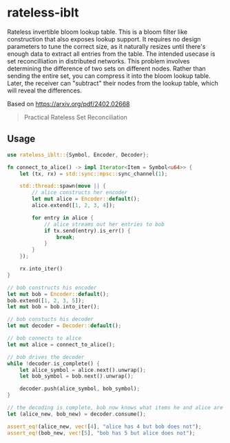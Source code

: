 # rateless-iblt

Rateless invertible bloom lookup table. This is a bloom filter like construction that also exposes lookup support.
It requires no design parameters to tune the correct size, as it naturally resizes until there's enough data to
extract all entries from the table. The intended usecase is set reconcilliation in distributed networks.
This problem involves determining the difference of two sets on different nodes. Rather than sending the entire set,
you can compress it into the bloom lookup table. Later, the receiver can "subtract" their nodes from the lookup table,
which will reveal the differences.

Based on https://arxiv.org/pdf/2402.02668
> Practical Rateless Set Reconciliation

## Usage

```rust
use rateless_iblt::{Symbol, Encoder, Decoder};

fn connect_to_alice() -> impl Iterator<Item = Symbol<u64>> {
    let (tx, rx) = std::sync::mpsc::sync_channel(1);

    std::thread::spawn(move || {
        // alice constructs her encoder
        let mut alice = Encoder::default();
        alice.extend([1, 2, 3, 4]);

        for entry in alice {
            // alice streams out her entries to bob
            if tx.send(entry).is_err() {
                break;
            }
        }
    });

    rx.into_iter()
}

// bob constructs his encoder
let mut bob = Encoder::default();
bob.extend([1, 2, 3, 5]);
let mut bob = bob.into_iter();

// bob constucts his decoder
let mut decoder = Decoder::default();

// bob connects to alice
let mut alice = connect_to_alice();

// bob drives the decoder
while !decoder.is_complete() {
    let alice_symbol = alice.next().unwrap();
    let bob_symbol = bob.next().unwrap();

    decoder.push(alice_symbol, bob_symbol);
}

// the decoding is complete, bob now knows what items he and alice are missing
let (alice_new, bob_new) = decoder.consume();

assert_eq!(alice_new, vec![4], "alice has 4 but bob does not");
assert_eq!(bob_new, vec![5], "bob has 5 but alice does not");
```
